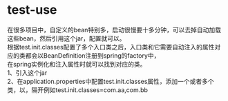 # test-use
在很多项目中，自定义的bean特别多，启动很慢要十多分钟，可以去掉自动加载这些bean，然后引用这个jar，配置就可以。  
根据test.init.classes配置了多个入口类之后，入口类和它需要自动注入的属性对应的类都会以BeanDefinition注册到spring的factory中，  
在spring实例化和注入属性时就可以找到对应的类。  
1、引入这个jar  
2、在application.properties中配置test.init.classes属性，添加一个或者多个类，以，隔开例如test.init.classes=com.aa,com.bb
